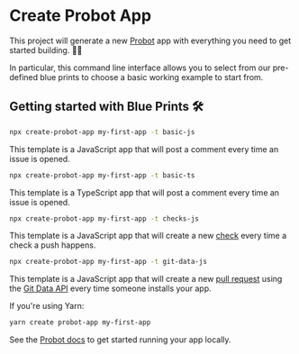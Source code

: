 # Create Probot App

This project will generate a new [Probot](https://github.com/probot/probot) app
with everything you need to get started building. 👷🏽‍

In particular, this command line interface allows you to select from our pre-defined blue prints to choose a basic working example to start from.

## Getting started with Blue Prints 🛠

```sh
npx create-probot-app my-first-app -t basic-js
```

This template is a JavaScript app that will post a comment every time an issue is opened.

```sh
npx create-probot-app my-first-app -t basic-ts
```

This template is a TypeScript app that will post a comment every time an issue is opened.

```sh
npx create-probot-app my-first-app -t checks-js
```

This template is a JavaScript app that will create a new [check](https://developer.github.com/v3/checks/) every time a check a push happens.

```sh
npx create-probot-app my-first-app -t git-data-js
```

This template is a JavaScript app that will create a new [pull request](https://developer.github.com/v3/pulls/#create-a-pull-request) using the [Git Data API](https://developer.github.com/v3/git/) every time someone installs your app.

If you're using Yarn:

```sh
yarn create probot-app my-first-app
```

See the [Probot docs](https://probot.github.io/docs/development/#running-the-app-locally) to get started running your app locally.
